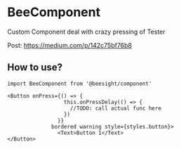 # BeeComponent

Custom Component deal with crazy pressing of Tester

Post: https://medium.com/p/142c75bf76b8

## How to use?
```
import BeeComponent from '@beesight/component'

<Button onPress={() => {
                  this.onPressDelay(() => {
                    //TODO: call actual func here    
                  })
                }} 
              bordered warning style={styles.button}>
                <Text>Button 1</Text>
</Button>              
```